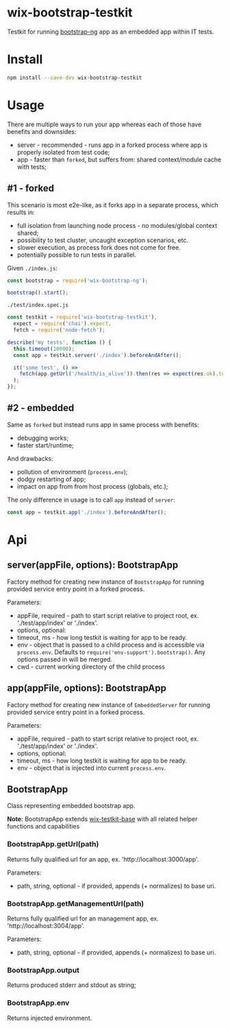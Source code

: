 # wix-bootstrap-testkit

Testkit for running [bootstrap-ng](..) app as an embedded app within IT tests.

# Install

```bash
npm install --save-dev wix-bootstrap-testkit
```

# Usage

There are multiple ways to run your app whereas each of those have benefits and downsides:
 - server - recommended - runs app in a forked process where app is properly isolated from test code;
 - app - faster than `forked`, but suffers from: shared context/module cache with tests;

## #1 - forked

This scenario is most e2e-like, as it forks app in a separate process, which results in:
 - full isolation from launching node process - no modules/global context shared;
 - possibility to test cluster, uncaught exception scenarios, etc.
 - slower execution, as process fork does not come for free.
 - potentially possible to run tests in parallel.

Given `./index.js`:
```js
const bootstrap = require('wix-bootstrap-ng');

bootstrap().start();
```

`./test/index.spec.js`
```js
const testkit = require('wix-bootstrap-testkit'),
  expect = require('chai').expect,
  fetch = require('node-fetch');

describe('my tests', function () {
  this.timeout(10000);
  const app = testkit.server('./index').beforeAndAfter();

  it('some test', () => 
    fetch(app.getUrl('/health/is_alive')).then(res => expect(res.ok).to.equal(true))
  );
});
```

## #2 - embedded

Same as `forked` but instead runs app in same process with benefits:
 - debugging works;
 - faster start/runtime;

And drawbacks:
 - pollution of environment (`process.env`);
 - dodgy restarting of app;
 - impact on app from from host process (globals, etc.);

The only difference in usage is to call `app` instead of `server`: 

```js
const app = testkit.app('./index').beforeAndAfter();
```

# Api

## server(appFile, options): BootstrapApp
Factory method for creating new instance of `BootstrapApp` for running provided service entry point in a forked process.

Parameters:
 - appFile, required - path to start script relative to project root, ex. './test/app/index' or './index'.
 - options, optional:
  - timeout, ms - how long testkit is waiting for app to be ready.
  - env - object that is passed to a child process and is accessible via `process.env`. Defaults to `require('env-support').bootstrap()`. Any options passed in will be merged.
  - cwd - current working directory of the child process

## app(appFile, options): BootstrapApp
Factory method for creating new instance of `EmbeddedServer` for running provided service entry point in a forked process.

Parameters:
 - appFile, required - path to start script relative to project root, ex. './test/app/index' or './index'.
 - options, optional:
  - timeout, ms - how long testkit is waiting for app to be ready.
  - env - object that is injected into current `process.env`.

## BootstrapApp
Class representing embedded bootstrap app.

**Note:** BootstrapApp extends [wix-testkit-base](../../testing/wix-testkit-base) with all related helper functions and capabilities
 
### BootstrapApp.getUrl(path)
Returns fully qualified url for an app, ex. 'http://localhost:3000/app'.
 
Parameters:
 - path, string, optional - if provided, appends (+ normalizes) to base uri.

### BootstrapApp.getManagementUrl(path)
Returns fully qualified url for an management app, ex. 'http://localhost:3004/app'.
 
Parameters:
 - path, string, optional - if provided, appends (+ normalizes) to base uri.

### BootstrapApp.output
Returns produced stderr and stdout as string;

### BootstrapApp.env
Returns injected environment.